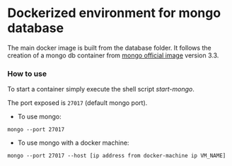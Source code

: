 # Dockerized environment for mongo database

The main docker image is built from the database folder.
It follows the creation of a mongo db container from [mongo official image](https://hub.docker.com/_/mongo/) version 3.3.

### How to use

To start a container simply execute the shell script _start-mongo_.

The port exposed is `27017` (default mongo port).

* To use mongo:

`mongo --port 27017`

* To use mongo with a docker machine:

`mongo --port 27017 --host [ip address from docker-machine ip VM_NAME]`
